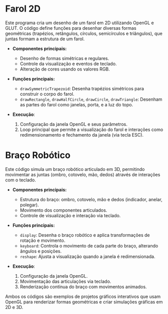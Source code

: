 # **Farol 2D**

Este programa cria um desenho de um farol em 2D utilizando OpenGL e GLUT. O código define funções para desenhar diversas formas geométricas (trapézios, retângulos, círculos, semicírculos e triângulos), que juntas formam a estrutura de um farol.

- **Componentes principais:**
  - Desenho de formas simétricas e regulares.
  - Controle da visualização e eventos de teclado.
  - Alteração de cores usando os valores RGB.
  
- **Funções principais:**
  - `drawSymmetricTrapezoid`: Desenha trapézios simétricos para construir o corpo do farol.
  - `drawRectangle`, `drawHalfCircle`, `drawCircle`, `drawTriangle`: Desenham as partes do farol como janelas, porta, e a luz do topo.
  
- **Execução**:
  1. Configuração da janela OpenGL e seus parâmetros.
  2. Loop principal que permite a visualização do farol e interações como redimensionamento e fechamento da janela (via tecla ESC).

# **Braço Robótico**

Este código simula um braço robótico articulado em 3D, permitindo movimentar as juntas (ombro, cotovelo, mão, dedos) através de interações com o teclado.

- **Componentes principais:**
  - Estrutura do braço: ombro, cotovelo, mão e dedos (indicador, anelar, polegar).
  - Movimento dos componentes articulados.
  - Controle de visualização e interação via teclado.
  
- **Funções principais:**
  - `display`: Desenha o braço robótico e aplica transformações de rotação e movimento.
  - `keyboard`: Controla o movimento de cada parte do braço, alterando ângulos e posições.
  - `reshape`: Ajusta a visualização quando a janela é redimensionada.

- **Execução**:
  1. Configuração da janela OpenGL.
  2. Movimentação das articulações via teclado.
  3. Renderização contínua do braço com movimentos animados.

Ambos os códigos são exemplos de projetos gráficos interativos que usam OpenGL para renderizar formas geométricas e criar simulações gráficas em 2D e 3D.